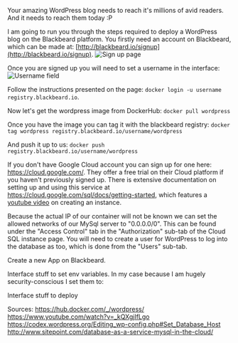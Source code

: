 Your amazing WordPress blog needs to reach it's millions of avid readers. And it needs to reach them today :P

I am going to run you through the steps required to deploy a WordPress blog on the Blackbeard platform. You firstly need an account on Blackbeard, which can be made at:
[http://blackbeard.io/signup](http://blackbeard.io/signup).
![Sign up page](/images/blog/blackbeard_signup.png)

Once you are signed up you will need to set a username in the interface:
![Username field](/images/blog/blackbeard_setusername.png)

Follow the instructions presented on the page: `docker login -u username registry.blackbeard.io`.

Now let's get the wordpress image from DockerHub: `docker pull wordpress`

Once you have the image you can tag it with the blackbeard registry:
`docker tag wordpress registry.blackbeard.io/username/wordpress`

And push it up to us:
`docker push registry.blackbeard.io/username/wordpress`

If you don't have Google Cloud account you can sign up for one here: https://cloud.google.com/. They offer a free trial on their Cloud platform if you haven't previously signed up. There is extensive documentation on setting up and using this service at https://cloud.google.com/sql/docs/getting-started, which features a [youtube video](https://youtu.be/_kQXgjIfLgo) on creating an instance.

Because the actual IP of our container will not be known we can set the allowed networks of our MySql server to "0.0.0.0/0". This can be found under the "Access Control" tab in the "Authorization" sub-tab of the Cloud SQL instance page. You will need to create a user for WordPress to log into the database as too, which is done from the "Users" sub-tab.

Create a new App on Blackbeard.

Interface stuff to set env variables. In my case because I am hugely security-conscious I set them to:

Interface stuff to deploy

Sources:
https://hub.docker.com/_/wordpress/
https://www.youtube.com/watch?v=_kQXgjIfLgo
https://codex.wordpress.org/Editing_wp-config.php#Set_Database_Host
http://www.sitepoint.com/database-as-a-service-mysql-in-the-cloud/
